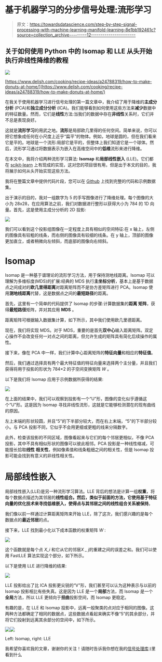 # 基于机器学习的分步信号处理:流形学习

> 原文：<https://towardsdatascience.com/step-by-step-signal-processing-with-machine-learning-manifold-learning-8e1bb192461c?source=collection_archive---------12----------------------->

## 关于如何使用 Python 中的 Isomap 和 LLE 从头开始执行非线性降维的教程

![](img/be90eaf2bb7cc6dba552ad5b7d3ada31.png)

[https://www.delish.com/cooking/recipe-ideas/a24788319/how-to-make-donuts-at-home/](https://www.delish.com/cooking/recipe-ideas/a24788319/how-to-make-donuts-at-home/)

在我关于使用机器学习进行信号处理的第一篇文章中，我介绍了用于降维的**主成分分析** (PCA)和**独立成分分析** (ICA)。我们能够看到如何使用这些方法来**减少**数据中的特征数量。然而，它们是**线性**方法:当我们的数据中存在**非线性**关系时，它们并不总是表现良好。

这就是**流形学习**的用武之地。**流形**是局部欧几里得的任何空间。简单来说，你可以把它想象成任何在小尺度上近乎“扁平”的物体。例如，地球是圆的，但在我们看来它是平的。地球是一个流形:局部它是平的，但整体上我们知道它是一个球体。然后，流形学习通过将数据表示为嵌入在高维空间中的**低维**流形来进行降维。

在本文中，我将介绍两种流形学习算法: **Isomap** 和**局部线性嵌入** (LLE)。它们都在 [scikit-learn](https://scikit-learn.org/stable/modules/classes.html#module-sklearn.decomposition) 上有现成的实现，这对您的项目很有用，但是出于本文的目的，我将展示如何从头开始实现这些方法。

我将在整篇文章中提供代码片段，您可以在 [Github](https://github.com/kayoyin/signal-processing) 上找到完整的代码和示例数据集。

出于演示的目的，我对一组数字为 5 的手写图像进行了降维处理。每个图像的大小为 28x28，在应用算法之前，我们对数据进行整形以获得大小为 784 的 1D 向量。首先，这是使用主成分分析的 2D 投影:

![](img/bfd19f5344d285be012566488525db0e.png)

我们可以看到这个投影组图像在一定程度上具有相似的空间特征:在 x 轴上，左侧的图像具有较粗的线条，而右侧的图像具有较细的线条。在 y 轴上，顶部的图像更加直立，或者稍微向左倾斜，而底部的图像向右倾斜。

# Isomap

Isomap 是一种基于谱理论的流形学习方法，用于保持测地线距离。Isomap 可以理解为多维标度(MDS)的扩展:经典的 MDS 执行**主坐标分析**，基本上是基于数据点之间成对的**欧几里得距离**对距离矩阵而不是协方差矩阵进行 PCA。Isomap 使用**测地线距离**代替，这是数据点之间的**最短路径**的距离。

首先，这里有一个简单的代码提供了 Isomap 的步骤:计算数据集的**距离** **矩阵**，获得**最短路径**矩阵，并对其应用 **MDS** 。

距离矩阵可根据输入数据集计算，如下所示，其中我们使用欧几里德距离。

现在，我们将实现 MDS。对于 MDS，重要的是首先**双中心**输入距离矩阵。双定心操作不会改变任何一对点之间的距离，但允许生成的矩阵具有简化后续操作的属性。

接下来，像在 PCA 中一样，我们计算中心距离矩阵的**特征向量**和相应的**特征值**。

然后，我们通过选择具有两个最大特征值的特征向量来选择两个主分量，并且我们获得将用于投影的形状为 784×2 的子空间变换矩阵 *W* 。

以下是我们将 Isomap 应用于示例数据所获得的结果:

![](img/3df3cf9f8097f863b3e1c9d449075a1a.png)

在上面的结果中，我们可以观察到投影有一个“U”形，图像的变化似乎遵循这个“U”形。这是因为 Isomap 寻找非线性流形，这就是它能够检测潜在的现有曲线的原因。

左上末端的形状较圆，并且“5”的下半部分较大，而在右上末端，“5”的下半部分较小。与 PCA 投影不同，它似乎不会用更细或更粗的线来分隔数字。

此外，检查该投影的不同区域，图像看起来与它们的每个邻居更相似，不像 PCA 投影，其中不具有相似形状的图像可以彼此相邻。PCA 投影是一种线性缩减，可能擅长拾取**线性** **相关性**，例如像素值和线条粗细之间的相关性，但是 Isomap 投影可能会找到有意义的非线性相关性。

# 局部线性嵌入

局部线性嵌入(LLE)是另一种流形学习算法。LLE 背后的想法是计算一组**权重**，将每个数据点描述为其邻居的**线性组合。**然后，类似于前面的方法，它使用基于特征向量的优化技术来寻找低维嵌入，使得点与其邻居之间的线性组合关系被**保持**。

我们像以前一样通过计算距离矩阵来开始 LLE，除了这次，我们感兴趣的是每个数据点的**最近邻居**的点。

接下来，LLE 找到最小化以下成本函数的权重矩阵 *W* :

![](img/46d9baba3075222e490b35fab67b74f4.png)

这个函数就是每个点 *X_i* 和它从它的邻居*X _ j*的重建之间的误差之和。我们可以使用 FastLLE 算法实现这个部分，如下所示。

以下是使用 LLE 进行降维的结果:

![](img/58fb3afea15c4233707ddd3fe1473fc9.png)

LLE 投影给出了比 ICA 投影更尖锐的“V”形，我们甚至可以认为这种表示与以前的 Isomap 投影相比有些失真。这是因为 LLE 是一个**局部**方法，而 Isomap 是一个**全局**方法，所以 LLE 更倾向于**扭曲**投影空间，而 Isomap 更稳定。

有趣的是，在 LLE 和 Isomap 投影中，远离一般聚类的点对应于相同的图像。这两种方法都确定了相同的数据点，这些数据点看起来确实不像“5”的其余部分，并将它们投射到远离其余部分的空间中，如下所示。

![](img/4a96d9ba6f6a75017e2ca3ed44b7eb2f.png)![](img/cf3d8b182db7f873e1e51cee731783a2.png)

Left: Isomap, right: LLE

我希望你喜欢我的文章，谢谢你的关注！请随时告诉我你想在我的[信号处理库](https://github.com/kayoyin/signal-processing):)里看到什么